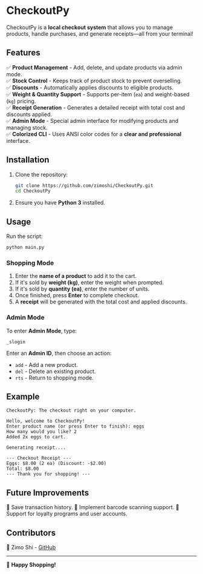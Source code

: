 # CheckoutPy

CheckoutPy is a **local checkout system** that allows you to manage products, handle purchases, and generate receipts—all from your terminal!

## Features
✅ **Product Management** - Add, delete, and update products via admin mode.<br>
✅ **Stock Control** - Keeps track of product stock to prevent overselling.<br>
✅ **Discounts** - Automatically applies discounts to eligible products.<br>
✅ **Weight & Quantity Support** - Supports per-item (`ea`) and weight-based (`kg`) pricing.<br>
✅ **Receipt Generation** - Generates a detailed receipt with total cost and discounts applied.<br>
✅ **Admin Mode** - Special admin interface for modifying products and managing stock.<br>
✅ **Colorized CLI** - Uses ANSI color codes for a **clear and professional** interface.<br>

## Installation
1. Clone the repository:
   ```sh
   git clone https://github.com/zimoshi/CheckoutPy.git
   cd CheckoutPy
   ```
2. Ensure you have **Python 3** installed.
## Usage
Run the script:
```sh
python main.py
```
### Shopping Mode
1. Enter the **name of a product** to add it to the cart.
2. If it's sold by **weight (kg)**, enter the weight when prompted.
3. If it's sold by **quantity (ea)**, enter the number of units.
4. Once finished, press **Enter** to complete checkout.
5. A **receipt** will be generated with the total cost and applied discounts.

### Admin Mode
To enter **Admin Mode**, type:
```
_slogin
```
Enter an **Admin ID**, then choose an action:
- `add` - Add a new product.
- `del` - Delete an existing product.
- `rts` - Return to shopping mode.

## Example
```
CheckoutPy: The checkout right on your computer.

Hello, welcome to CheckoutPy!
Enter product name (or press Enter to finish): eggs
How many would you like? 2
Added 2x eggs to cart.

Generating receipt....

--- Checkout Receipt ---
Eggs: $8.00 (2 ea) (Discount: -$2.00)
Total: $8.00
--- Thank you for shopping! ---
```

## Future Improvements
🔹 Save transaction history.
🔹 Implement barcode scanning support.
🔹 Support for loyalty programs and user accounts.

## Contributors
👤 Zimo Shi - [GitHub](https://github.com/zimoshi)

---

🚀 **Happy Shopping!**

